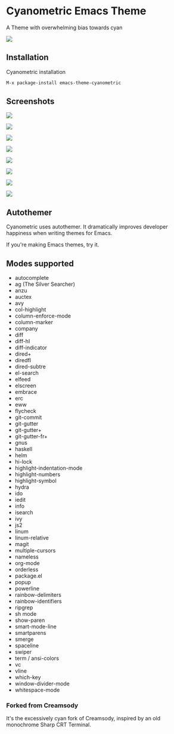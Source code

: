 # Cyanometric Emacs Theme

A Theme with overwhelming bias towards cyan

![](https://raw.githubusercontent.com/emacsfodder/emacs-theme-cyanometric/images/cyanometric-beast.png)

## Installation

Cyanometric installation

```sh
M-x package-install emacs-theme-cyanometric 
```

## Screenshots

![](https://raw.githubusercontent.com/emacsfodder/emacs-theme-cyanometric/images/cyanometric-00000.png)

![](https://raw.githubusercontent.com/emacsfodder/emacs-theme-cyanometric/images/cyanometric-00001.png)

![](https://raw.githubusercontent.com/emacsfodder/emacs-theme-cyanometric/images/cyanometric-00002.png)

![](https://raw.githubusercontent.com/emacsfodder/emacs-theme-cyanometric/images/cyanometric-00003.png)

![](https://raw.githubusercontent.com/emacsfodder/emacs-theme-cyanometric/images/cyanometric-00004.png)

![](https://raw.githubusercontent.com/emacsfodder/emacs-theme-cyanometric/images/cyanometric-00005.png)

![](https://raw.githubusercontent.com/emacsfodder/emacs-theme-cyanometric/images/cyanometric-00006.png)

![](https://raw.githubusercontent.com/emacsfodder/emacs-theme-cyanometric/images/cyanometric-00007.png)

## Autothemer

Cyanometric uses autothemer.  It dramatically improves developer happiness when writing themes for Emacs.

If you're making Emacs themes, try it.

## Modes supported

- autocomplete
- ag (The Silver Searcher)
- anzu
- auctex
- avy
- col-highlight
- column-enforce-mode
- column-marker
- company
- diff
- diff-hl
- diff-indicator
- dired+
- diredfl
- dired-subtre
- el-search
- elfeed
- elscreen
- embrace
- erc
- eww
- flycheck
- git-commit
- git-gutter
- git-gutter+
- git-gutter-fr+
- gnus
- haskell
- helm
- hi-lock
- highlight-indentation-mode
- highlight-numbers
- highlight-symbol
- hydra
- ido
- iedit
- info
- isearch
- ivy
- js2
- linum
- linum-relative
- magit
- multiple-cursors
- nameless
- org-mode
- orderless
- package.el
- popup
- powerline
- rainbow-delimiters
- rainbow-identifiers
- ripgrep
- sh mode
- show-paren
- smart-mode-line
- smartparens
- smerge
- spaceline
- swiper
- term / ansi-colors
- vc
- vline
- which-key
- window-divider-mode
- whitespace-mode

### Forked from Creamsody

It's the excessively cyan fork of Creamsody, inspired by an old monochrome Sharp CRT Terminal.
